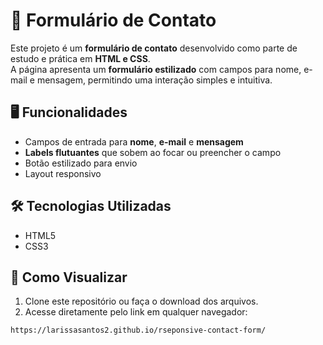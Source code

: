 # 📩 Formulário de Contato

Este projeto é um **formulário de contato** desenvolvido como parte de estudo e prática em **HTML e CSS**.  
A página apresenta um **formulário estilizado** com campos para nome, e-mail e mensagem, permitindo uma interação simples e intuitiva.

## 🖥️ Funcionalidades
- Campos de entrada para **nome**, **e-mail** e **mensagem**  
- **Labels flutuantes** que sobem ao focar ou preencher o campo  
- Botão estilizado para envio  
- Layout responsivo  

## 🛠️ Tecnologias Utilizadas
- HTML5  
- CSS3  

## 👀 Como Visualizar
1. Clone este repositório ou faça o download dos arquivos.  
2. Acesse diretamente pelo link em qualquer navegador:  

```bash
https://larissasantos2.github.io/rseponsive-contact-form/
